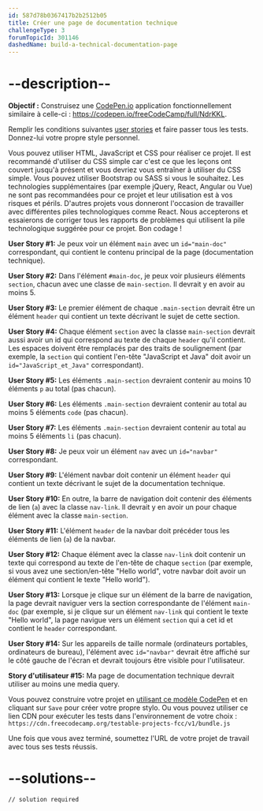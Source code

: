 ```yaml
---
id: 587d78b0367417b2b2512b05
title: Créer une page de documentation technique
challengeType: 3
forumTopicId: 301146
dashedName: build-a-technical-documentation-page
---
```


# --description--

**Objectif :** Construisez une [CodePen.io](https://codepen.io) application fonctionnellement similaire à celle-ci : <https://codepen.io/freeCodeCamp/full/NdrKKL>.

Remplir les conditions suivantes [user stories](https://en.wikipedia.org/wiki/User_story) et faire passer tous les tests. Donnez-lui votre propre style personnel.

Vous pouvez utiliser HTML, JavaScript et CSS pour réaliser ce projet. Il est recommandé d'utiliser du CSS simple car c'est ce que les leçons ont couvert jusqu'à présent et vous devriez vous entraîner à utiliser du CSS simple. Vous pouvez utiliser Bootstrap ou SASS si vous le souhaitez. Les technologies supplémentaires (par exemple jQuery, React, Angular ou Vue) ne sont pas recommandées pour ce projet et leur utilisation est à vos risques et périls. D'autres projets vous donneront l'occasion de travailler avec différentes piles technologiques comme React. Nous accepterons et essaierons de corriger tous les rapports de problèmes qui utilisent la pile technologique suggérée pour ce projet. Bon codage !

**User Story #1:** Je peux voir un élément `main` avec un `id="main-doc"` correspondant, qui contient le contenu principal de la page (documentation technique).

**User Story #2:** Dans l'élément `#main-doc`, je peux voir plusieurs éléments `section`, chacun avec une classe de `main-section`. Il devrait y en avoir au moins 5.

**User Story #3:** Le premier élément de chaque `.main-section` devrait être un élément `header` qui contient un texte décrivant le sujet de cette section.

**User Story #4:** Chaque élément `section` avec la classe `main-section` devrait aussi avoir un id qui correspond au texte de chaque `header` qu'il contient. Les espaces doivent être remplacés par des traits de soulignement (par exemple, la `section` qui contient l'en-tête "JavaScript et Java" doit avoir un `id="JavaScript_et_Java"` correspondant).

**User Story #5:** Les éléments `.main-section` devraient contenir au moins 10 éléments `p` au total (pas chacun).

**User Story #6:** Les éléments `.main-section` devraient contenir au total au moins 5 éléments `code` (pas chacun).

**User Story #7:** Les éléments `.main-section` devraient contenir au total au moins 5 éléments `li` (pas chacun).

**User Story #8:** Je peux voir un élément `nav` avec un `id="navbar"` correspondant.

**User Story #9:** L'élément navbar doit contenir un élément `header` qui contient un texte décrivant le sujet de la documentation technique.

**User Story #10:** En outre, la barre de navigation doit contenir des éléments de lien (`a`) avec la classe `nav-link`. Il devrait y en avoir un pour chaque élément avec la classe `main-section`.

**User Story #11:** L'élément `header` de la navbar doit précéder tous les éléments de lien (`a`) de la navbar.

**User Story #12:** Chaque élément avec la classe `nav-link` doit contenir un texte qui correspond au texte de l'en-tête de chaque `section` (par exemple, si vous avez une section/en-tête "Hello world", votre navbar doit avoir un élément qui contient le texte "Hello world").

**User Story #13:** Lorsque je clique sur un élément de la barre de navigation, la page devrait naviguer vers la section correspondante de l'élément `main-doc` (par exemple, si je clique sur un élément `nav-link` qui contient le texte "Hello world", la page navigue vers un élément `section` qui a cet id et contient le `header` correspondant.

**User Story #14:** Sur les appareils de taille normale (ordinateurs portables, ordinateurs de bureau), l'élément avec `id="navbar"` devrait être affiché sur le côté gauche de l'écran et devrait toujours être visible pour l'utilisateur.

**Story d'utilisateur #15:** Ma page de documentation technique devrait utiliser au moins une media query.

Vous pouvez construire votre projet en <a href='https://codepen.io/pen?template=MJjpwO' target='_blank' rel='nofollow'>utilisant ce modèle CodePen</a> et en cliquant sur `Save` pour créer votre propre stylo. Ou vous pouvez utiliser ce lien CDN pour exécuter les tests dans l'environnement de votre choix : `https://cdn.freecodecamp.org/testable-projects-fcc/v1/bundle.js`

Une fois que vous avez terminé, soumettez l'URL de votre projet de travail avec tous ses tests réussis.

# --solutions--

```html
// solution required
```
